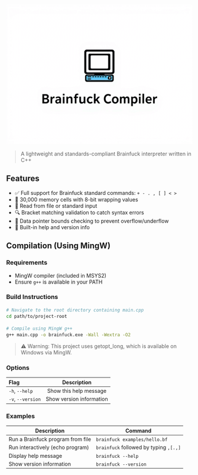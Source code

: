 ![Logo](bflogo-github.png)

> A lightweight and standards-compliant Brainfuck interpreter written in C++

## Features
- ✅ Full support for Brainfuck standard commands: `+ - . , [ ] < >`
- 🧠 30,000 memory cells with 8-bit wrapping values
- 📂 Read from file or standard input
- 🔍 Bracket matching validation to catch syntax errors
- 🚫 Data pointer bounds checking to prevent overflow/underflow
- 🧰 Built-in help and version info

## Compilation (Using MingW)
### Requirements
- MingW compiler (included in MSYS2)
- Ensure `g++` is available in your PATH

### Build Instructions
```bash
# Navigate to the root directory containing main.cpp
cd path/to/project-root

# Compile using MingW g++
g++ main.cpp -o brainfuck.exe -Wall -Wextra -O2
```
> ⚠️ Warning: This project uses getopt_long, which is available on Windows via MingW.
### Options
| Flag        | Description                  |
|:------------|:----------------------------:|
| `-h`, `--help`   | Show this help message       |
| `-v`, `--version`| Show version information     |

### Examples
| Description                          | Command                                  |
|--------------------------------------|------------------------------------------|
| Run a Brainfuck program from file   | `brainfuck examples/hello.bf`           |
| Run interactively (echo program)    | `brainfuck` followed by typing `,[.,]`  |
| Display help message                | `brainfuck --help`                      |
| Show version information            | `brainfuck --version`                   |

